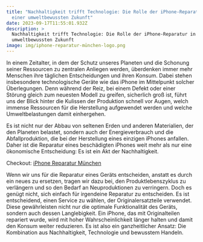 ```yaml
---
title: "Nachhaltigkeit trifft Technologie: Die Rolle der iPhone-Reparatur in
  einer umweltbewussten Zukunft"
date: 2023-09-17T11:55:01.932Z
description: >
  Nachhaltigkeit trifft Technologie: Die Rolle der iPhone-Reparatur in einer
  umweltbewussten Zukunft
image: img/iphone-reparatur-münchen-logo.png
---
```

In einem Zeitalter, in dem der Schutz unseres Planeten und die Schonung seiner Ressourcen zu zentralen Anliegen werden, überdenken immer mehr Menschen ihre täglichen Entscheidungen und ihren Konsum. Dabei stehen insbesondere technologische Geräte wie das iPhone im Mittelpunkt solcher Überlegungen. Denn während der Reiz, bei einem Defekt oder einer Störung gleich zum neuesten Modell zu greifen, sicherlich groß ist, führt uns der Blick hinter die Kulissen der Produktion schnell vor Augen, welch immense Ressourcen für die Herstellung aufgewendet werden und welche Umweltbelastungen damit einhergehen.

Es ist nicht nur der Abbau von seltenen Erden und anderen Materialien, der den Planeten belastet, sondern auch der Energieverbrauch und die Abfallproduktion, die bei der Herstellung eines einzigen iPhones anfallen. Daher ist die Reparatur eines beschädigten iPhones weit mehr als nur eine ökonomische Entscheidung: Es ist ein Akt der Nachhaltigkeit.

C﻿heckout: [iPhone Reparatur München](https://iphone-reparatur-service24.de/)

Wenn wir uns für die Reparatur eines Geräts entscheiden, anstatt es durch ein neues zu ersetzen, tragen wir dazu bei, den Produktlebenszyklus zu verlängern und so den Bedarf an Neuproduktionen zu verringern. Doch es genügt nicht, sich einfach für irgendeine Reparatur zu entscheiden. Es ist entscheidend, einen Service zu wählen, der Originalersatzteile verwendet. Diese gewährleisten nicht nur die optimale Funktionalität des Geräts, sondern auch dessen Langlebigkeit. Ein iPhone, das mit Originalteilen repariert wurde, wird mit hoher Wahrscheinlichkeit länger halten und damit den Konsum weiter reduzieren. Es ist also ein ganzheitlicher Ansatz: Die Kombination aus Nachhaltigkeit, Technologie und bewusstem Handeln.